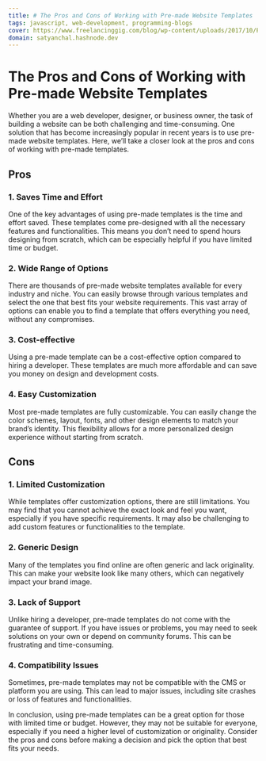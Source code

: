```yaml
---
title: # The Pros and Cons of Working with Pre-made Website Templates
tags: javascript, web-development, programming-blogs
cover: https://www.freelancinggig.com/blog/wp-content/uploads/2017/10/Programming-Language-for-Future.png
domain: satyanchal.hashnode.dev
--- 
```

# The Pros and Cons of Working with Pre-made Website Templates

Whether you are a web developer, designer, or business owner, the task of building a website can be both challenging and time-consuming. One solution that has become increasingly popular in recent years is to use pre-made website templates. Here, we’ll take a closer look at the pros and cons of working with pre-made templates.

## Pros

### 1. Saves Time and Effort

One of the key advantages of using pre-made templates is the time and effort saved. These templates come pre-designed with all the necessary features and functionalities. This means you don’t need to spend hours designing from scratch, which can be especially helpful if you have limited time or budget.

### 2. Wide Range of Options

There are thousands of pre-made website templates available for every industry and niche. You can easily browse through various templates and select the one that best fits your website requirements. This vast array of options can enable you to find a template that offers everything you need, without any compromises.

### 3. Cost-effective

Using a pre-made template can be a cost-effective option compared to hiring a developer. These templates are much more affordable and can save you money on design and development costs.

### 4. Easy Customization

Most pre-made templates are fully customizable. You can easily change the color schemes, layout, fonts, and other design elements to match your brand’s identity. This flexibility allows for a more personalized design experience without starting from scratch.

## Cons

### 1. Limited Customization

While templates offer customization options, there are still limitations. You may find that you cannot achieve the exact look and feel you want, especially if you have specific requirements. It may also be challenging to add custom features or functionalities to the template.

### 2. Generic Design

Many of the templates you find online are often generic and lack originality. This can make your website look like many others, which can negatively impact your brand image.

### 3. Lack of Support

Unlike hiring a developer, pre-made templates do not come with the guarantee of support. If you have issues or problems, you may need to seek solutions on your own or depend on community forums. This can be frustrating and time-consuming.

### 4. Compatibility Issues

Sometimes, pre-made templates may not be compatible with the CMS or platform you are using. This can lead to major issues, including site crashes or loss of features and functionalities.

In conclusion, using pre-made templates can be a great option for those with limited time or budget. However, they may not be suitable for everyone, especially if you need a higher level of customization or originality. Consider the pros and cons before making a decision and pick the option that best fits your needs.
